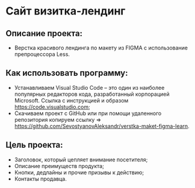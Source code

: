 # Сайт визитка-лендинг

## Описание проекта:
  - Верстка красивого лендинга по макету из FIGMA c использование препроцессора Less.
 


## Как использовать программу:

  - Устанавливаем Visual Studio Code – это один из наиболее популярных редакторов кода, разработанный корпорацией Microsoft. Ссылка с инструкцией и образом https://code.visualstudio.com;
  - Cкачиваем проект с GitHub или при помощи удаленного репозитория копируем ссылку => https://github.com/SevostyanovAleksandr/verstka-maket-figma-learn.

  
## Цель проекта: 
 
  - Заголовок, который цепляет внимание посетителя;
  - Описание преимуществ продукта;
  - Кнопки, дедлайны и прочие призывы к действию;
  - Контакты продавца. 
